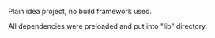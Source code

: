 Plain idea project, no build framework used.

All dependencies were preloaded and put into "lib" directory.

